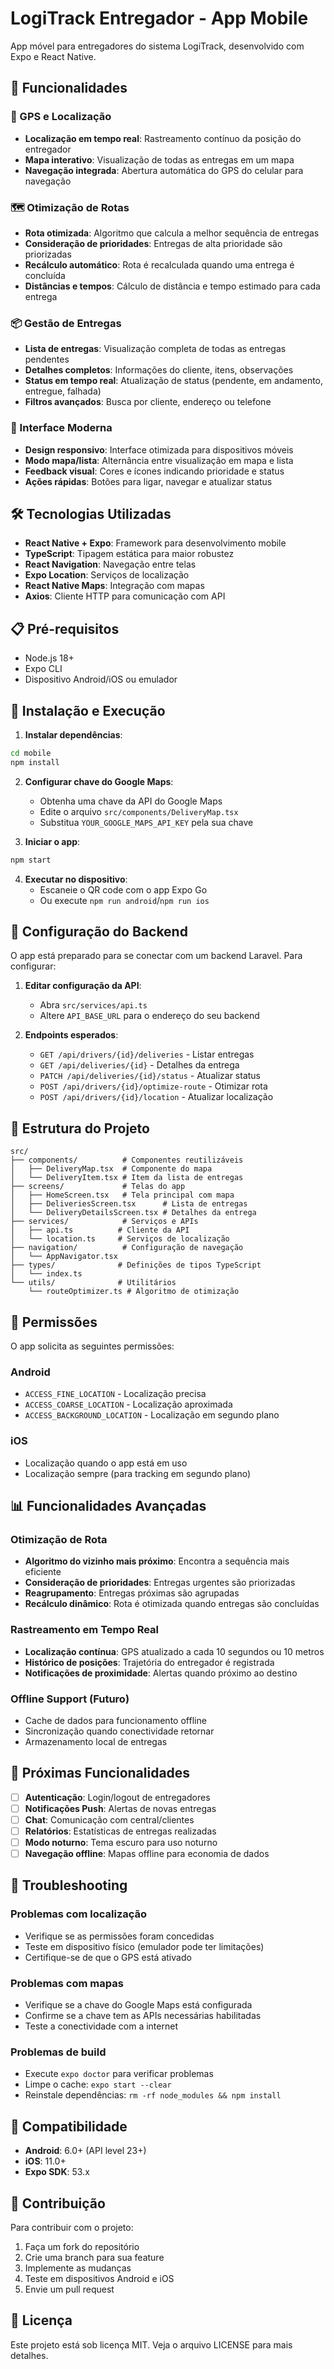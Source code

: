 # LogiTrack Entregador - App Mobile

App móvel para entregadores do sistema LogiTrack, desenvolvido com Expo e React Native.

## 🚀 Funcionalidades

### 📍 GPS e Localização
- **Localização em tempo real**: Rastreamento contínuo da posição do entregador
- **Mapa interativo**: Visualização de todas as entregas em um mapa
- **Navegação integrada**: Abertura automática do GPS do celular para navegação

### 🗺️ Otimização de Rotas
- **Rota otimizada**: Algoritmo que calcula a melhor sequência de entregas
- **Consideração de prioridades**: Entregas de alta prioridade são priorizadas
- **Recálculo automático**: Rota é recalculada quando uma entrega é concluída
- **Distâncias e tempos**: Cálculo de distância e tempo estimado para cada entrega

### 📦 Gestão de Entregas
- **Lista de entregas**: Visualização completa de todas as entregas pendentes
- **Detalhes completos**: Informações do cliente, itens, observações
- **Status em tempo real**: Atualização de status (pendente, em andamento, entregue, falhada)
- **Filtros avançados**: Busca por cliente, endereço ou telefone

### 📱 Interface Moderna
- **Design responsivo**: Interface otimizada para dispositivos móveis
- **Modo mapa/lista**: Alternância entre visualização em mapa e lista
- **Feedback visual**: Cores e ícones indicando prioridade e status
- **Ações rápidas**: Botões para ligar, navegar e atualizar status

## 🛠️ Tecnologias Utilizadas

- **React Native + Expo**: Framework para desenvolvimento mobile
- **TypeScript**: Tipagem estática para maior robustez
- **React Navigation**: Navegação entre telas
- **Expo Location**: Serviços de localização
- **React Native Maps**: Integração com mapas
- **Axios**: Cliente HTTP para comunicação com API

## 📋 Pré-requisitos

- Node.js 18+ 
- Expo CLI
- Dispositivo Android/iOS ou emulador

## 🚀 Instalação e Execução

1. **Instalar dependências**:
```bash
cd mobile
npm install
```

2. **Configurar chave do Google Maps**:
   - Obtenha uma chave da API do Google Maps
   - Edite o arquivo `src/components/DeliveryMap.tsx`
   - Substitua `YOUR_GOOGLE_MAPS_API_KEY` pela sua chave

3. **Iniciar o app**:
```bash
npm start
```

4. **Executar no dispositivo**:
   - Escaneie o QR code com o app Expo Go
   - Ou execute `npm run android`/`npm run ios`

## 🔧 Configuração do Backend

O app está preparado para se conectar com um backend Laravel. Para configurar:

1. **Editar configuração da API**:
   - Abra `src/services/api.ts`
   - Altere `API_BASE_URL` para o endereço do seu backend

2. **Endpoints esperados**:
   - `GET /api/drivers/{id}/deliveries` - Listar entregas
   - `GET /api/deliveries/{id}` - Detalhes da entrega
   - `PATCH /api/deliveries/{id}/status` - Atualizar status
   - `POST /api/drivers/{id}/optimize-route` - Otimizar rota
   - `POST /api/drivers/{id}/location` - Atualizar localização

## 📁 Estrutura do Projeto

```
src/
├── components/          # Componentes reutilizáveis
│   ├── DeliveryMap.tsx  # Componente do mapa
│   └── DeliveryItem.tsx # Item da lista de entregas
├── screens/             # Telas do app
│   ├── HomeScreen.tsx   # Tela principal com mapa
│   ├── DeliveriesScreen.tsx      # Lista de entregas
│   └── DeliveryDetailsScreen.tsx # Detalhes da entrega
├── services/            # Serviços e APIs
│   ├── api.ts          # Cliente da API
│   └── location.ts     # Serviços de localização
├── navigation/          # Configuração de navegação
│   └── AppNavigator.tsx
├── types/              # Definições de tipos TypeScript
│   └── index.ts
└── utils/              # Utilitários
    └── routeOptimizer.ts # Algoritmo de otimização
```

## 🔐 Permissões

O app solicita as seguintes permissões:

### Android
- `ACCESS_FINE_LOCATION` - Localização precisa
- `ACCESS_COARSE_LOCATION` - Localização aproximada  
- `ACCESS_BACKGROUND_LOCATION` - Localização em segundo plano

### iOS
- Localização quando o app está em uso
- Localização sempre (para tracking em segundo plano)

## 📊 Funcionalidades Avançadas

### Otimização de Rota
- **Algoritmo do vizinho mais próximo**: Encontra a sequência mais eficiente
- **Consideração de prioridades**: Entregas urgentes são priorizadas
- **Reagrupamento**: Entregas próximas são agrupadas
- **Recálculo dinâmico**: Rota é otimizada quando entregas são concluídas

### Rastreamento em Tempo Real
- **Localização contínua**: GPS atualizado a cada 10 segundos ou 10 metros
- **Histórico de posições**: Trajetória do entregador é registrada
- **Notificações de proximidade**: Alertas quando próximo ao destino

### Offline Support (Futuro)
- Cache de dados para funcionamento offline
- Sincronização quando conectividade retornar
- Armazenamento local de entregas

## 🚧 Próximas Funcionalidades

- [ ] **Autenticação**: Login/logout de entregadores
- [ ] **Notificações Push**: Alertas de novas entregas
- [ ] **Chat**: Comunicação com central/clientes
- [ ] **Relatórios**: Estatísticas de entregas realizadas
- [ ] **Modo noturno**: Tema escuro para uso noturno
- [ ] **Navegação offline**: Mapas offline para economia de dados

## 🐛 Troubleshooting

### Problemas com localização
- Verifique se as permissões foram concedidas
- Teste em dispositivo físico (emulador pode ter limitações)
- Certifique-se de que o GPS está ativado

### Problemas com mapas
- Verifique se a chave do Google Maps está configurada
- Confirme se a chave tem as APIs necessárias habilitadas
- Teste a conectividade com a internet

### Problemas de build
- Execute `expo doctor` para verificar problemas
- Limpe o cache: `expo start --clear`
- Reinstale dependências: `rm -rf node_modules && npm install`

## 📱 Compatibilidade

- **Android**: 6.0+ (API level 23+)
- **iOS**: 11.0+
- **Expo SDK**: 53.x

## 🤝 Contribuição

Para contribuir com o projeto:

1. Faça um fork do repositório
2. Crie uma branch para sua feature
3. Implemente as mudanças
4. Teste em dispositivos Android e iOS
5. Envie um pull request

## 📄 Licença

Este projeto está sob licença MIT. Veja o arquivo LICENSE para mais detalhes.
